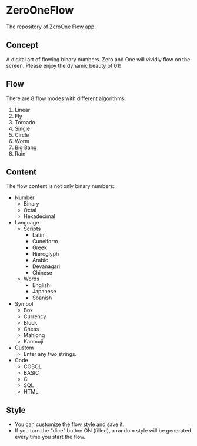 # ZeroOneFlow
The repository of [ZeroOne Flow](https://apps.apple.com/jp/app/zeroone-flow/id1563516711) app.

## Concept
A digital art of flowing binary numbers. Zero and One will vividly flow on the screen. Please enjoy the dynamic beauty of 01!

## Flow
There are 8 flow modes with different algorithms:

1. Linear
2. Fly
3. Tornado
4. Single
5. Circle
6. Worm
7. Big Bang
8. Rain

## Content
The flow content is not only binary numbers:

- Number
    - Binary
    - Octal
    - Hexadecimal
- Language
    - Scripts
        - Latin
        - Cuneiform
        - Greek
        - Hieroglyph
        - Arabic
        - Devanagari
        - Chinese
    - Words
        - English
        - Japanese
        - Spanish
- Symbol
    - Box
    - Currency
    - Block
    - Chess
    - Mahjong
    - Kaomoji
- Custom
    - Enter any two strings.
- Code
    - COBOL
    - BASIC
    - C
    - SQL
    - HTML

## Style
- You can customize the flow style and save it.
- If you turn the "dice" button ON (filled), a random style will be generated every time you start the flow.
